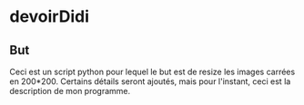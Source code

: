 # devoirDidi

## But

Ceci est un script python pour lequel le but est de resize les images carrées en 200*200.
Certains détails seront ajoutés, mais pour l'instant, ceci est la description de mon programme.